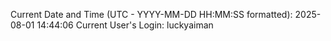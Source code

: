 Current Date and Time (UTC - YYYY-MM-DD HH:MM:SS formatted): 2025-08-01 14:44:06
Current User's Login: luckyaiman
